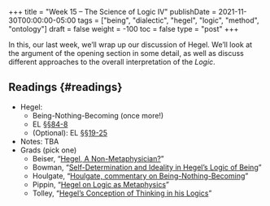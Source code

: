+++
title = "Week 15 – The Science of Logic IV"
publishDate = 2021-11-30T00:00:00-05:00
tags = ["being", "dialectic", "hegel", "logic", "method", "ontology"]
draft = false
weight = -100
toc = false
type = "post"
+++

In this, our last week, we&rsquo;ll wrap up our discussion of Hegel. We&rsquo;ll look at
the argument of the opening section in some detail, as well as discuss
different approaches to the overall interpretation of the _Logic_.


## Readings {#readings}

-   Hegel:
    -   Being-Nothing-Becoming (once more!)
    -   EL [§§84-8](/materials/readings/hegel-el-being.pdf)
    -   (Optional): EL [§§19-25](/materials/readings/hegel-EL-19-25.pdf)
-   Notes: TBA
-   Grads (pick one)
    -   Beiser, &ldquo;[Hegel, A Non-Metaphysician?](/materials/readings/beiser-hegel-metaphysics.pdf)&rdquo;
    -   Bowman, &ldquo;[Self-Determination and Ideality in Hegel’s Logic of Being](/materials/readings/bowman-logic-quality.pdf)&rdquo;
    -   Houlgate, &ldquo;[Houlgate, commentary on Being-Nothing-Becoming](/materials/readings/houlgate-being-commentary.pdf)&rdquo;
    -   Pippin, &ldquo;[Hegel on Logic as Metaphysics](/materials/readings/pippin-logic-metaphysics.pdf)&rdquo;
    -   Tolley, &ldquo;[Hegel&rsquo;s Conception of Thinking in his Logics](/materials/readings/tolley-thinking.pdf)&rdquo;
